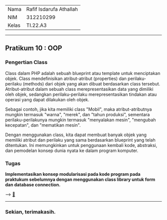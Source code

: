 <table>
  <tr>
    <td>Nama</td>
    <td>Rafif Isdarufa Athallah</td>
  </tr>
  <tr>
    <td>NIM</td>
    <td>312210299</td>
  </tr>
  <tr>
    <td>Kelas</td>
    <td>TI.22.A3</td>
  </tr>
</table>

---

## Pratikum 10 : OOP

### Pengertian Class

Class dalam PHP adalah sebuah blueprint atau template untuk menciptakan objek. Class mendefinisikan atribut-atribut (properties) dan perilaku-perilaku (methods) dari objek yang akan dibuat berdasarkan class tersebut. Atribut-atribut dalam sebuah class merepresentasikan data yang dimiliki oleh objek, sedangkan perilaku-perilaku merepresentasikan tindakan atau operasi yang dapat dilakukan oleh objek. 

Sebagai contoh, jika kita memiliki class "Mobil", maka atribut-atributnya mungkin termasuk "warna", "merek", dan "tahun produksi", sementara perilaku-perilakunya mungkin termasuk "menyalakan mesin", "mengubah kecepatan", dan "mematikan mesin".

Dengan menggunakan class, kita dapat membuat banyak objek yang memiliki atribut dan perilaku yang sama berdasarkan blueprint yang telah ditentukan. Ini memungkinkan untuk penggunaan kembali kode, abstraksi, dan pemodelan konsep dunia nyata ke dalam program komputer. 

### Tugas

**Implementasikan konsep modularisasi pada kode program pada praktukum sebelumnya dengan menggunakan class library untuk form dan database connection.**

--> [📁](OOP/tugas/)

---

### Sekian, terimakasih.